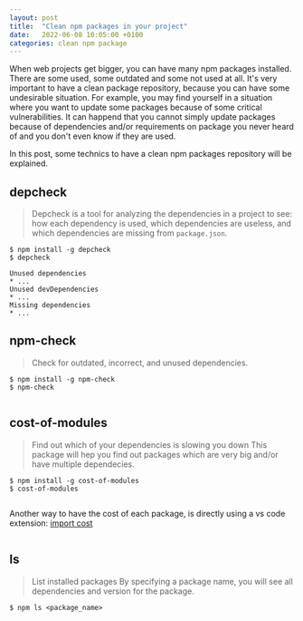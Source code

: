 ```yaml
---
layout: post
title:  "Clean npm packages in your project"
date:   2022-06-08 10:05:00 +0100
categories: clean npm package
---
```


When web projects get bigger, you can have many npm packages installed. There are some used, some outdated and some not used at all. It's very important to have a clean package repository, because you can have some undesirable situation. For example, you may find yourself in a situation where you want to update some packages because of some critical vulnerabilities. It can happend that you cannot simply update packages because of dependencies and/or requirements on package you never heard of and you don't even know if they are used.

In this post, some technics to have a clean npm packages repository will be explained.

## depcheck
>Depcheck is a tool for analyzing the dependencies in a project to see: how each dependency is used, which dependencies are useless, and which dependencies are missing from `package.json`.

```
$ npm install -g depcheck
$ depcheck

Unused dependencies
* ...
Unused devDependencies
* ...
Missing dependencies
* ...
```


## npm-check
> Check for outdated, incorrect, and unused dependencies.

```
$ npm install -g npm-check
$ npm-check
```
![<img src="https://cloud.githubusercontent.com/assets/51505/9569917/96947fea-4f48-11e5-9783-2d78077256f2.png">](https://cloud.githubusercontent.com/assets/51505/9569917/96947fea-4f48-11e5-9783-2d78077256f2.png)

## cost-of-modules
> Find out which of your dependencies is slowing you down
This package will hep you find out packages which are very big and/or have multiple dependecies.

```
$ npm install -g cost-of-modules
$ cost-of-modules
```

![<img src="https://raw.githubusercontent.com/siddharthkp/cost-of-modules/master/screenshot.jpg">](https://raw.githubusercontent.com/siddharthkp/cost-of-modules/master/screenshot.jpg)

Another way to have the cost of each package, is directly using a vs code extension: [import cost](https://marketplace.visualstudio.com/items?itemName=wix.vscode-import-cost)

![<img src="https://citw.dev/_next/image?url=%2fposts%2fimport-cost%2f1quov3TFpgG2ur7myCLGtsA.gif&w=1080&q=75">](https://citw.dev/_next/image?url=%2fposts%2fimport-cost%2f1quov3TFpgG2ur7myCLGtsA.gif&w=1080&q=75)


## ls
> List installed packages
By specifying a package name, you will see all dependencies and version for the package.

```
$ npm ls <package_name>
```
